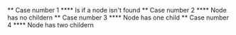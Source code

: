 ** Case number 1
**** Is if a node isn't found
** Case number 2
**** Node has no childern 
** Case number 3 
**** Node has one child
** Case number 4
**** Node has two childern
